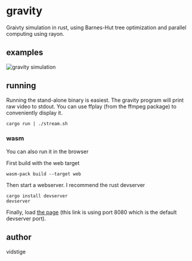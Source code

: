 # gravity
Graivty simulation in rust, using Barnes-Hut tree optimization and parallel computing using rayon.

## examples

![gravity simulation](gifs/7.gif)

## running
Running the stand-alone binary is easiest. The gravity program will print raw video to stdout. You can use
ffplay (from the ffmpeg package) to conveniently display it.

    cargo run | ./stream.sh

### wasm
You can also run it in the browser

First build with the web target

    wasm-pack build --target web

Then start a webserver. I recommend the rust devserver

    cargo install devserver
    devserver

Finally, load [the page](http://localhost:8080/) (this link is using port 8080 which is the default devserver port).

## author
vidstige
